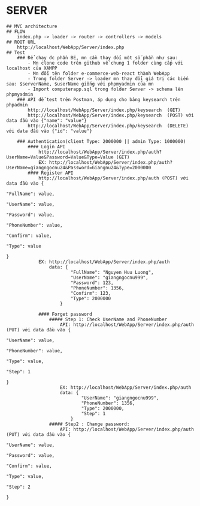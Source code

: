 # SERVER 
    ## MVC architecture
    ## FLOW
        index.php -> loader -> router -> controllers -> models
    ## ROOT URL
        http://localhost/WebApp/Server/index.php
    ## Test
        ### Để chạy đc phần BE, mn cần thay đổi một số phần như sau:
            - Mn clone code trên github về chung 1 folder cùng cấp với localhost của XAMPP
            - Mn đổi tên folder e-commerce-web-react thành WebApp
            - Trong folder Server -> loader mn thay đổi giá trị các biến sau: $serverName, $userName giống với phpmyadmin của mn
            - Import computerapp.sql trong folder Server -> schema lên phpmyadmin
        ### API để test trên Postman, áp dụng cho bảng keysearch trên phpadmin
            http://localhost/WebApp/Server/index.php/keysearch  (GET)
            http://localhost/WebApp/Server/index.php/keysearch  (POST) với data đầu vào {"name": "value"}
            http://localhost/WebApp/Server/index.php/keysearch  (DELETE) với data đầu vào {"id": "value"}

        ### Authentication(client Type: 2000000 || admin Type: 1000000)
            #### Login API
                http://localhost/WebApp/Server/index.php/auth?UserName=Value&Password=Value&Type=Value (GET)
                EX: http://localhost/WebApp/Server/index.php/auth?UserName=giangngocnu24&Password=Giangnu24&Type=2000000
            #### Register API
                http://localhost/WebApp/Server/index.php/auth (POST) với data đầu vào {
                                                                                            "FullName": value,
                                                                                            "UserName": value,
                                                                                            "Password": value,
                                                                                            "PhoneNumber": value,
                                                                                            "Confirm": value,
                                                                                            "Type": value
                                                                                        }
                EX: http://localhost/WebApp/Server/index.php/auth 
                    data: {
                            "FullName": "Nguyen Huu Luong",
                            "UserName": "giangngocnu999",
                            "Password": 123,
                            "PhoneNumber": 1356,
                            "Confirm": 123,
                            "Type": 2000000
                        }

                #### Forget password
                    ##### Step 1: Check UserName and PhoneNumber
                        API: http://localhost/WebApp/Server/index.php/auth (PUT) với data đầu vào {
                                                                                                    "UserName": value,
                                                                                                    "PhoneNumber": value,
                                                                                                    "Type": value,
                                                                                                    "Step": 1
                                                                                                }
                        EX: http://localhost/WebApp/Server/index.php/auth 
                        data: {
                                "UserName": "giangngocnu999",
                                "PhoneNumber": 1356,
                                "Type": 2000000,
                                "Step": 1
                            }
                    ##### Step2 : Change password:
                        API: http://localhost/WebApp/Server/index.php/auth (PUT) với data đầu vào {
                                                                                                  "UserName": value,
                                                                                                  "Password": value,
                                                                                                  "Confirm": value,
                                                                                                  "Type": value,
                                                                                                  "Step": 2
                                                                                                }
